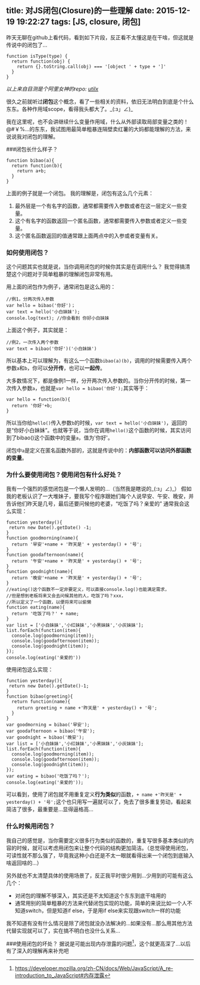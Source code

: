 title: 对JS闭包(Closure)的一些理解
date: 2015-12-19 19:22:27
tags: [JS, closure, 闭包]
---
昨天无聊在github上看代码，看到如下片段，反正看不太懂这是在干啥，但这就是传说中的闭包了…
``` 
function isType(type) {
  return function(obj) {
    return {}.toString.call(obj) === '[object ' + type + ']'
  }
}
``` 
*以上来自目测是个阿里女神的repo: [utilx](https://github.com/fool2fish/utilx/blob/master/lib/index.js)*

很久之前就听过**闭包**这个概念，看了一些相关的资料，依旧无法明白到底是个什么东东。各种作用域scope，看得我头都大了。\_(:з」∠)\_

我在这里呢，也不会讲继续什么变量作用域，什么从外部读取局部变量之类的！@#￥%…的东东，我试图用最简单粗暴连隔壁卖红薯的大妈都能理解的方法，来说说我对闭包的理解。

###闭包长什么样子？
``` 
function bibao(a){
  return function(b){
    return a+b;
  }
}
``` 
上面的例子就是一个闭包。
我的理解是，闭包有这么几个元素：
1. 最外层是一个有名字的函数，通常都需要传入参数或者在这一层定义一些变量。
2. 这个有名字的函数返回一个匿名函数，通常都需要传入参数或者定义一些变量。
3. 这个匿名函数返回的值通常跟上面两点中的入参或者变量有关。

### 如何使用闭包？
这个问题其实也就是说，当你调用闭包的时候你其实是在调用什么？
我觉得搞清楚这个问题对于简单粗暴的理解闭包非常有用。

用上面的闭包作为例子，通常闭包是这么用的：
``` 
//例1，分两次传入参数
var hello = bibao('你好')；
var text = hello('小白妹妹');
console.log(text); //你会看到 你好小白妹妹
``` 
上面这个例子，其实就是：
``` 
//例2，一次传入两个参数
var text = bibao('你好')('小白妹妹')
``` 
所以基本上可以理解为，有这么一个函数`bibao(a)(b)`，调用的时候需要传入两个参数`a`和`b`，你可以**分开传**，也可以**一起传**。

大多数情况下，都是像例1一样，分开两次传入参数的。当你分开传的时候，第一次传入参数`a`，也就是`var hello = bibao('你好');`其实等于：
``` 
var hello = function(b){
  return '你好'+b;  
}
``` 
所以当你给`hello()`传入参数`b`的时候，`var text = hello('小白妹妹')`，返回的是“你好小白妹妹”。也就等于说，当你在调用`hello()`这个函数的时候，其实访问到了bibao()这个函数中的变量`a`，值为'你好'。

闭包中`a`是定义在匿名函数外部的，这就是传说中的：**内部函数可以访问外部函数的变量**。

### 为什么要使用闭包？使用闭包有什么好处？
我有一个强烈的感觉闭包是一个懒人发明的…（当然我是瞎说的\_(:з」∠)\_）
假如我的老板认识了一大堆妹子，要我写个程序跟她们每个人说早安、午安、晚安，并告诉他们昨天是几号，最后还要问候他的老婆，“吃饭了吗？亲爱的”
通常我会这么实现：
``` 
function yesterday(){
 return new Date().getDate() -1;
}
function goodmorning(name){
  return '早安'+name + '昨天是' + yesterday() + '号';
}
function goodafternoon(name){
  return '午安'+name + '昨天是' + yesterday() + '号';
}
function goodnight(name){
  return '晚安'+name + '昨天是' + yesterday() + '号';
}
//eating()这个函数不一定非要定义，可以直接console.log()也能满足需求，
//但是想到老板将来又会去问候其他的人，吃饭了吗？xxx，
//所以定义了一个函数，以便将来可以偷懒
function eating(name){
  return '吃饭了吗？' + name;
}
var list = ['小白妹妹','小红妹妹','小黑妹妹','小灰妹妹'];
list.forEach(function(item){
  console.log(goodmorning(item));
  console.log(goodafternoon(item));
  console.log(goodnight(item));
});
console.log(eating('亲爱的'))
``` 
使用闭包这么实现：
``` 
function yesterday(){
 return new Date().getDate()-1;
}
function bibao(greeting){
  return function(name){
    return greeting + name +'昨天是' + yesterday() + '号';
  }
}
var goodmorning = bibao('早安');
var goodafternoon = bibao('午安');
var goodnight = bibao('晚安');
var list = ['小白妹妹','小红妹妹','小黑妹妹','小灰妹妹'];
list.forEach(function(item){
  console.log(goodmorning(item));
  console.log(goodafternoon(item));
  console.log(goodnight(item));
});
var eating = bibao('吃饭了吗？');
console.log(eating('亲爱的'));
``` 
可以看到，使用了闭包就不用重复定义**行为类似**的函数，`+ name +'昨天是' + yesterday() + '号';`这个也只用写一遍就可以了，免去了很多重复劳动，看起来简洁了很多，最重要是…显得逼格高…

### 什么时候用闭包？
我自己的感觉是，当你需要定义很多行为类似的函数的，重复写很多基本类似的内容的时候，就可以考虑用闭包来让整个代码的结构更加简洁。（总觉得使用闭包，可读性就不那么强了，毕竟我这种小白还是不太一眼就看得出来一个闭包到底输入啥返回啥的…）

另外就也不太清楚具体的使用场景了，反正我平时很少用到…少用到的可能有这么几个：
* 对闭包的理解不够深入，其实还是不太知道这个东东到底干啥用的
* 通常用别的简单粗暴的方法来代替闭包实现的功能，简单的来说比如一个人不知道switch，但是知道if else，于是用if else来实现跟switch一样的功能

我不知道有没有什么情况是除了闭包就没办法解决的…如果没有…那么用其他方法代替实现就可以了，实在搞不明白也没什么关系…

###使用闭包的坏处？
据说是可能出现内存泄露的问题[^1]，这个就更高深了…以后有了深入的理解再来补充吧

[^1]: https://developer.mozilla.org/zh-CN/docs/Web/JavaScript/A_re-introduction_to_JavaScript#内存泄露